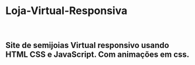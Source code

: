 <h1>Loja-Virtual-Responsiva</h1>
<br>

<h2>Site de semijoias Virtual responsivo usando HTML CSS e JavaScript. Com animações em css.</h2>
